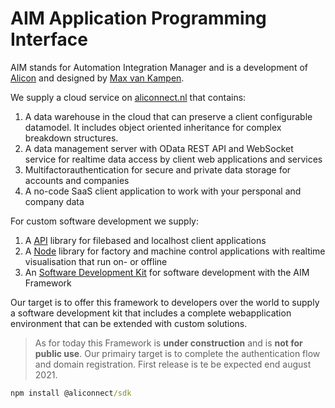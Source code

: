 # AIM Application Programming Interface

AIM stands for Automation Integration Manager and is a development of [Alicon](https://alicon.aliconnect.nl) and designed by [Max van Kampen](https://www.linkedin.com/in/maxvankampen/).

We supply a cloud service on [aliconnect.nl](https://aliconnect.nl) that contains:
1. A data warehouse in the cloud that can preserve a client configurable datamodel. It includes object oriented inheritance for complex breakdown structures.
1. A data management server with OData REST API and WebSocket service for realtime data access by client web applications and services
1. Multifactorauthentication for secure and private data storage for accounts and companies
1. A no-code SaaS client application to work with your persponal and company data

For custom software development we supply:
1. A [API](https://aliconnect.github.io/api/) library for filebased and localhost client applications
1. A [Node](https://aliconnect.github.io/aim/) library for factory and machine control applications with realtime visualisation that run on- or offline
1. An [Software Development Kit](https://aliconnect.github.io/sdk/) for software development with the AIM Framework

Our target is to offer this framework to developers over the world to supply a software development kit that includes a complete webapplication environment that can be extended with custom solutions.

> As for today this Framework is **under construction** and is **not for public use**. Our primairy target is to complete the authentication flow and domain registration. First release is te be expected end august 2021.

```cmd
npm install @aliconnect/sdk
```
